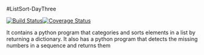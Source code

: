 #ListSort-DayThree

[![Build Status](https://travis-ci.org/Janet-Namutebi/ListSort-DayThree.svg?branch=master)](https://travis-ci.org/Janet-Namutebi/ListSort-DayThree)[![Coverage Status](https://coveralls.io/repos/github/Janet-Namutebi/ListSort-DayThree/badge.svg?branch=master)](https://coveralls.io/github/Janet-Namutebi/ListSort-DayThree?branch=master)

It contains a python program that categories and sorts elements in a list by returning a dictionary. 
It also has a python program that detects the missing numbers in a sequence and returns them
